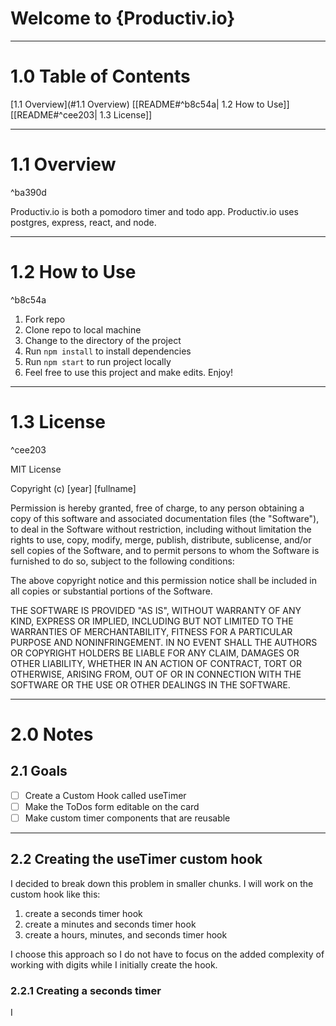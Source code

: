 # Welcome to {Productiv.io}

___
# 1.0 Table of Contents
[1.1 Overview](#1.1 Overview)
[[README#^b8c54a| 1.2 How to Use]]
[[README#^cee203| 1.3 License]]
___
# 1.1 Overview

^ba390d

Productiv.io is both a pomodoro timer and todo app. Productiv.io uses postgres, express, react, and node. 
___
# 1.2 How to Use

^b8c54a

1. Fork repo
2. Clone repo to local machine
3. Change to the directory of the project
4. Run ```npm install``` to install dependencies
5. Run ```npm start``` to run project locally
6.  Feel free to use this project and make edits. Enjoy!
___
# 1.3 License

^cee203

MIT License

Copyright (c) [year] [fullname]

Permission is hereby granted, free of charge, to any person obtaining a copy
of this software and associated documentation files (the "Software"), to deal
in the Software without restriction, including without limitation the rights
to use, copy, modify, merge, publish, distribute, sublicense, and/or sell
copies of the Software, and to permit persons to whom the Software is
furnished to do so, subject to the following conditions:

The above copyright notice and this permission notice shall be included in all
copies or substantial portions of the Software.

THE SOFTWARE IS PROVIDED "AS IS", WITHOUT WARRANTY OF ANY KIND, EXPRESS OR
IMPLIED, INCLUDING BUT NOT LIMITED TO THE WARRANTIES OF MERCHANTABILITY,
FITNESS FOR A PARTICULAR PURPOSE AND NONINFRINGEMENT. IN NO EVENT SHALL THE
AUTHORS OR COPYRIGHT HOLDERS BE LIABLE FOR ANY CLAIM, DAMAGES OR OTHER
LIABILITY, WHETHER IN AN ACTION OF CONTRACT, TORT OR OTHERWISE, ARISING FROM,
OUT OF OR IN CONNECTION WITH THE SOFTWARE OR THE USE OR OTHER DEALINGS IN THE
SOFTWARE.

___

# 2.0 Notes
## 2.1 Goals
- [ ] Create a Custom Hook called useTimer
- [ ] Make the ToDos form editable on the card
- [ ] Make custom timer components that are reusable 

___
## 2.2 Creating the useTimer custom hook
I decided to break down this problem in smaller chunks. I will work on the custom hook like this:
1. create a seconds timer hook
2. create a minutes and seconds timer hook
3. create a hours, minutes, and seconds timer hook

I choose this approach so I do not have to focus on the added complexity of working with digits while I initially create the hook. 
### 2.2.1 Creating a seconds timer
I